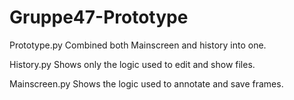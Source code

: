 # Gruppe47-Prototype



Prototype.py
Combined both Mainscreen and history into one.


History.py
Shows only the logic used to edit and show files.

Mainscreen.py
Shows the logic used to annotate and save frames.
